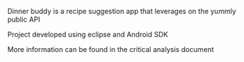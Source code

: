Dinner buddy is a recipe suggestion app that leverages on the yummly public API

Project developed using eclipse and Android SDK

More information can be found in the critical analysis document
